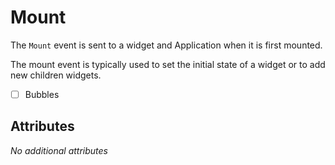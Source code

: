 # Mount

The `Mount` event is sent to a widget and Application when it is first mounted.

The mount event is typically used to set the initial state of a widget or to add new children widgets.

- [ ] Bubbles

## Attributes

_No additional attributes_
